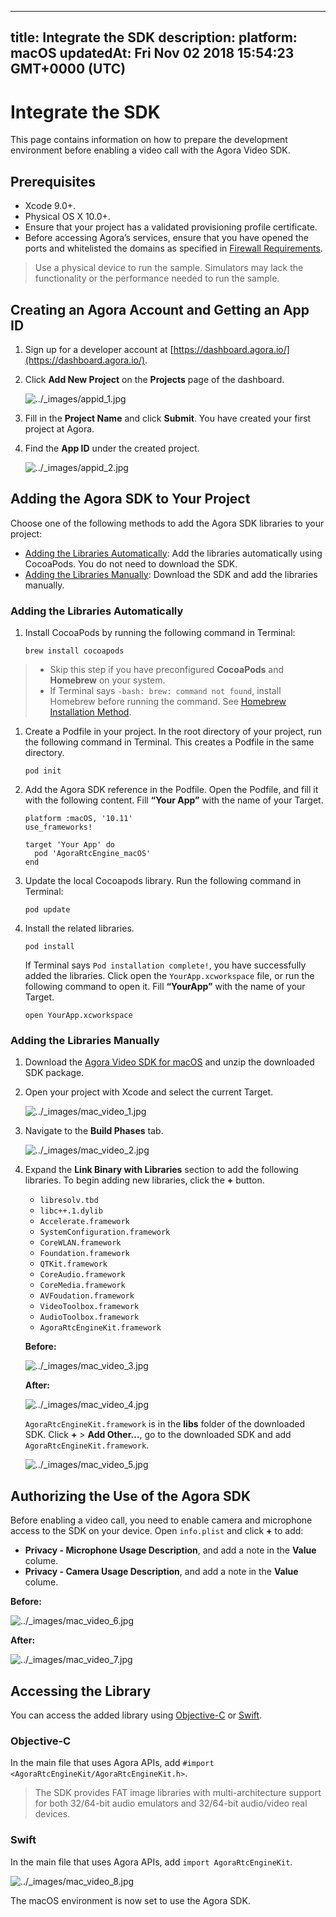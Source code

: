 
---
title: Integrate the SDK
description: 
platform: macOS
updatedAt: Fri Nov 02 2018 15:54:23 GMT+0000 (UTC)
---
# Integrate the SDK
This page contains information on how to prepare the development environment before enabling a video call with the Agora Video SDK.

## Prerequisites

- Xcode 9.0+.
- Physical OS X 10.0+.
- Ensure that your project has a validated provisioning profile certificate.
- Before accessing Agora’s services, ensure that you have opened the ports and whitelisted the domains as specified in [Firewall Requirements](../../en/Agora%20Platform/firewall.md).

> Use a physical device to run the sample. Simulators may lack the functionality or the performance needed to run the sample.

## Creating an Agora Account and Getting an App ID

1. Sign up for a developer account at [https://dashboard.agora.io/](https://dashboard.agora.io/).

2. Click **Add New Project** on the **Projects** page of the dashboard.

   <img alt="../_images/appid_1.jpg" src="https://web-cdn.agora.io/docs-files/en/appid_1.jpg" />

3. Fill in the **Project Name** and click **Submit**. You have created your first project at Agora.

4. Find the **App ID** under the created project.

   <img alt="../_images/appid_2.jpg" src="https://web-cdn.agora.io/docs-files/en/appid_2.jpg" />

## Adding the Agora SDK to Your Project

Choose one of the following methods to add the Agora SDK libraries to your project:

- [Adding the Libraries Automatically](#auto-add): Add the libraries automatically using CocoaPods. You do not need to download the SDK.
- [Adding the Libraries Manually](#man-add): Download the SDK and add the libraries manually.

### <a name = "auto-add"></a>Adding the Libraries Automatically

1. Install CocoaPods by running the following command in Terminal:

   ```
   brew install cocoapods
   ```

 > - Skip this step if you have preconfigured **CocoaPods** and **Homebrew** on your system.
 > - If Terminal says `-bash: brew: command not found`, install Homebrew before running the command. See [Homebrew Installation Method](http://brew.sh/index.html).

1. Create a Podfile in your project. In the root directory of your project, run the following command in Terminal. This creates a Podfile in the same directory.

   ```
   pod init
   ```

2. Add the Agora SDK reference in the Podfile. Open the Podfile, and fill it with the following content. Fill **“Your App”** with the name of your Target.

   ```
   platform :macOS, '10.11'
   use_frameworks!
   
   target 'Your App' do
     pod 'AgoraRtcEngine_macOS'
   end
   ```

3. Update the local Cocoapods library. Run the following command in Terminal:

   ```
   pod update
   ```

4. Install the related libraries.

   ```
   pod install
   ```

   If Terminal says `Pod installation complete!`, you have successfully added the libraries. Click open the `YourApp.xcworkspace` file, or run the following command to open it. Fill **“YourApp”** with the name of your Target.

   ```
   open YourApp.xcworkspace
   ```

### <a name = "man-add"></a>Adding the Libraries Manually

1. Download the [Agora Video SDK for macOS](https://docs.agora.io/en/Agora%20Platform/downloads) and unzip the downloaded SDK package.

2. Open your project with Xcode and select the current Target.

   <img alt="../_images/mac_video_1.jpg" src="https://web-cdn.agora.io/docs-files/en/mac_video_1.jpg" />

3. Navigate to the **Build Phases** tab.

   <img alt="../_images/mac_video_2.jpg" src="https://web-cdn.agora.io/docs-files/en/mac_video_2.jpg" />

4. Expand the **Link Binary with Libraries** section to add the following libraries. To begin adding new libraries, click the **+** button.

   - `libresolv.tbd`
   - `libc++.1.dylib`
   - `Accelerate.framework`
   - `SystemConfiguration.framework`
   - `CoreWLAN.framework`
   - `Foundation.framework`
   - `QTKit.framework`
   - `CoreAudio.framework`
   - `CoreMedia.framework`
   - `AVFoudation.framework`
   - `VideoToolbox.framework`
   - `AudioToolbox.framework`
   - `AgoraRtcEngineKit.framework`

   **Before:**

   <img alt="../_images/mac_video_3.jpg" src="https://web-cdn.agora.io/docs-files/en/mac_video_3.jpg" />

   **After:**

   <img alt="../_images/mac_video_4.jpg" src="https://web-cdn.agora.io/docs-files/en/mac_video_4.jpg" />

   `AgoraRtcEngineKit.framework` is in the **libs** folder of the downloaded SDK. Click **+** \> **Add Other…**, go to the downloaded SDK and add `AgoraRtcEngineKit.framework`.

   <img alt="../_images/mac_video_5.jpg" src="https://web-cdn.agora.io/docs-files/en/mac_video_5.jpg" />

## Authorizing the Use of the Agora SDK

Before enabling a video call, you need to enable camera and microphone access to the SDK on your device. Open `info.plist` and click **+** to add:

- **Privacy - Microphone Usage Description**, and add a note in the **Value** colume.
- **Privacy - Camera Usage Description**, and add a note in the **Value** colume.

**Before:**

<img alt="../_images/mac_video_6.jpg" src="https://web-cdn.agora.io/docs-files/en/mac_video_6.jpg" />

**After:**

<img alt="../_images/mac_video_7.jpg" src="https://web-cdn.agora.io/docs-files/en/mac_video_7.jpg" />

## Accessing the Library

You can access the added library using [Objective-C](#oc) or [Swift](#swift).

### <a name = "oc"></a>Objective-C

In the main file that uses Agora APIs, add `#import <AgoraRtcEngineKit/AgoraRtcEngineKit.h>`.

> The SDK provides FAT image libraries with multi-architecture support for both 32/64-bit audio emulators and 32/64-bit audio/video real devices.

### <a name = "swift"></a>Swift

In the main file that uses Agora APIs, add `import AgoraRtcEngineKit`.

<img alt="../_images/mac_video_8.jpg" src="https://web-cdn.agora.io/docs-files/en/mac_video_8.jpg" />

The macOS environment is now set to use the Agora SDK.
